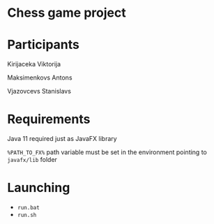 # Chess game project

# Participants

Kirijaceka Viktorija

Maksimenkovs Antons

Vjazovcevs Stanislavs

# Requirements

Java 11 required just as JavaFX library

```%PATH_TO_FX%``` path variable must be set in the environment pointing to ```javafx/lib``` folder

# Launching

* ```run.bat```
* ```run.sh```
